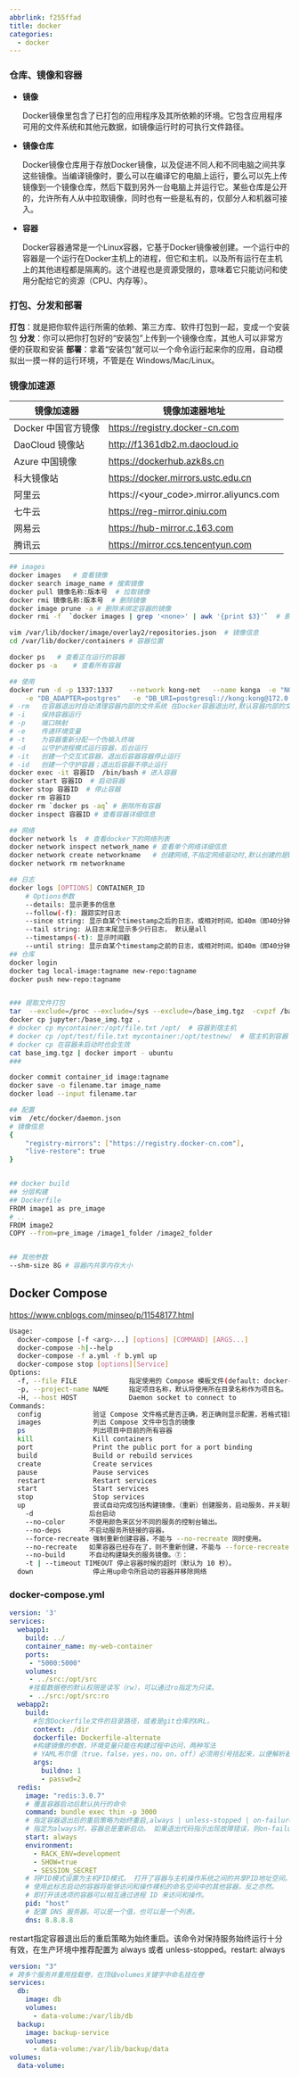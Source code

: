 ```yaml
---
abbrlink: f255ffad
title: docker
categories:
  - docker
---
```

### 仓库、镜像和容器

- **镜像**

  Docker镜像里包含了已打包的应用程序及其所依赖的环境。它包含应用程序可用的文件系统和其他元数据，如镜像运行时的可执行文件路径。

- **镜像仓库**

  Docker镜像仓库用于存放Docker镜像，以及促进不同人和不同电脑之间共享这些镜像。当编译镜像时，要么可以在编译它的电脑上运行，要么可以先上传镜像到一个镜像仓库，然后下载到另外一台电脑上并运行它。某些仓库是公开的，允许所有人从中拉取镜像，同时也有一些是私有的，仅部分人和机器可接入。

- **容器**

  Docker容器通常是一个Linux容器，它基于Docker镜像被创建。一个运行中的容器是一个运行在Docker主机上的进程，但它和主机，以及所有运行在主机上的其他进程都是隔离的。这个进程也是资源受限的，意味着它只能访问和使用分配给它的资源（CPU、内存等）。

### 打包、分发和部署

**打包**：就是把你软件运行所需的依赖、第三方库、软件打包到一起，变成一个安装包
**分发**：你可以把你打包好的“安装包”上传到一个镜像仓库，其他人可以非常方便的获取和安装
**部署**：拿着“安装包”就可以一个命令运行起来你的应用，自动模拟出一摸一样的运行环境，不管是在 Windows/Mac/Linux。

### 镜像加速源

| 镜像加速器          | 镜像加速器地址                          |
| ------------------- | --------------------------------------- |
| Docker 中国官方镜像 | https://registry.docker-cn.com          |
| DaoCloud 镜像站     | http://f1361db2.m.daocloud.io           |
| Azure 中国镜像      | https://dockerhub.azk8s.cn              |
| 科大镜像站          | https://docker.mirrors.ustc.edu.cn      |
| 阿里云              | https://<your_code>.mirror.aliyuncs.com |
| 七牛云              | https://reg-mirror.qiniu.com            |
| 网易云              | https://hub-mirror.c.163.com            |
| 腾讯云              | https://mirror.ccs.tencentyun.com       |

```bash
## images
docker images	# 查看镜像
docker search image_name # 搜索镜像
docker pull 镜像名称:版本号  # 拉取镜像
docker rmi 镜像名称:版本号  # 删除镜像
docker image prune -a # 删除未绑定容器的镜像
docker rmi -f  `docker images | grep '<none>' | awk '{print $3}'`  # 删除tag为none的镜像

vim /var/lib/docker/image/overlay2/repositories.json  # 镜像信息
cd /var/lib/docker/containers # 容器位置

docker ps	# 查看正在运行的容器
docker ps -a	# 查看所有容器

## 使用
docker run -d -p 1337:1337    --network kong-net   --name konga  -e "NODE_ENV=production"  \
	-e "DB_ADAPTER=postgres"   -e "DB_URI=postgresql://kong:kong@172.0.0.1:5432/konga"         pantsel/konga # 创建容器
# -rm	在容器退出时自动清理容器内部的文件系统	在Docker容器退出时,默认容器内部的文件系统仍然被保留,以方便调试并保留用户数据.
# -i	保持容器运行
# -p	端口映射
# -e	传递环境变量
# -t	为容器重新分配一个伪输入终端
# -d	以守护进程模式运行容器，后台运行
# -it	创建一个交互式容器，退出后容器容器停止运行
# -id	创建一个守护容器；退出后容器不停止运行
docker exec -it 容器ID  /bin/bash	# 进入容器
docker start 容器ID  # 启动容器
docker stop 容器ID  # 停止容器
docker rm 容器ID
docker rm `docker ps -aq` # 删除所有容器
docker inspect 容器ID # 查看容器详细信息

## 网络
docker network ls  # 查看docker下的网络列表
docker network inspect network_name # 查看单个网络详细信息
docker network create networkname	# 创建网络,不指定网络驱动时,默认创建的是bridge网络.
docker network rm networkname

## 日志
docker logs [OPTIONS] CONTAINER_ID
    # Options参数
    --details: 显示更多的信息
    --follow(-f): 跟踪实时日志
    --since string: 显示自某个timestamp之后的日志，或相对时间，如40m（即40分钟）
    --tail string: 从日志末尾显示多少行日志， 默认是all
    --timestamps(-t): 显示时间戳
    --until string: 显示自某个timestamp之前的日志，或相对时间，如40m（即40分钟
## 仓库
docker login
docker tag local-image:tagname new-repo:tagname
docker push new-repo:tagname


### 提取文件打包
tar  --exclude=/proc --exclude=/sys --exclude=/base_img.tgz  -cvpzf /base_img.tgz  /
docker cp jupyter:/base_img.tgz .
# docker cp mycontainer:/opt/file.txt /opt/  # 容器到宿主机
# docker cp /opt/test/file.txt mycontainer:/opt/testnew/  # 宿主机到容器
# docker cp 在容器未启动时也会生效
cat base_img.tgz | docker import - ubuntu
### 

docker commit container_id image:tagname
docker save -o filename.tar image_name
docker load --input filename.tar

## 配置
vim  /etc/docker/daemon.json
# 镜像信息
{
    "registry-mirrors": ["https://registry.docker-cn.com"],
    "live-restore": true
}


## docker build
## 分层构建
## Dockerfile
FROM image1 as pre_image
# ..
FROM image2
COPY --from=pre_image /image1_folder /image2_folder


## 其他参数
--shm-size 8G # 容器内共享内存大小
```

## Docker Compose

https://www.cnblogs.com/minseo/p/11548177.html

```bash
Usage:
  docker-compose [-f <arg>...] [options] [COMMAND] [ARGS...]
  docker-compose -h|--help
  docker-compose -f a.yml -f b.yml up
  docker-compose stop [options][Service]
Options:
  -f, --file FILE             指定使用的 Compose 模板文件(default: docker-compose.yml)可以多次指定
  -p, --project-name NAME     指定项目名称，默认将使用所在目录名称作为项目名。
  -H, --host HOST             Daemon socket to connect to
Commands:
  config             验证 Compose 文件格式是否正确，若正确则显示配置，若格式错误显示错误原因。
  images             列出 Compose 文件中包含的镜像
  ps                 列出项目中目前的所有容器
  kill               Kill containers
  port               Print the public port for a port binding
  build              Build or rebuild services
  create             Create services
  pause              Pause services
  restart            Restart services
  start              Start services
  stop               Stop services
  up                 尝试自动完成包括构建镜像，（重新）创建服务，启动服务，并关联服务相关容器的一系列操作。
	-d				后台启动
	--no-color 		不使用颜色来区分不同的服务的控制台输出。
	--no-deps 		不启动服务所链接的容器。
	--force-recreate 强制重新创建容器，不能与 --no-recreate 同时使用。
	--no-recreate 	如果容器已经存在了，则不重新创建，不能与 --force-recreate 同时使用。
	--no-build 		不自动构建缺失的服务镜像。⑦：
	-t | --timeout TIMEOUT 停止容器时候的超时（默认为 10 秒）。
  down               停止用up命令所启动的容器并移除网络
```

### docker-compose.yml

```yml
version: '3'
services:
  webapp1:
    build: ../
    container_name: my-web-container
    ports:
     - "5000:5000"
    volumes:
     - ../src:/opt/src
     #挂载数据卷的默认权限是读写（rw），可以通过ro指定为只读。 
     - ../src:/opt/src:ro
  webapp2:
  	build:
      #包含Dockerfile文件的目录路径，或者是git仓库的URL。
      context: ./dir 
      dockerfile: Dockerfile-alternate
      #构建镜像的参数，环境变量只能在构建过程中访问，两种写法
      # YAML布尔值（true，false，yes，no，on，off）必须用引号括起来，以便解析器将它们解释为字符串。
      args:
        buildno: 1
        - passwd=2
  redis:
    image: "redis:3.0.7"
    # 覆盖容器启动后默认执行的命令
    command: bundle exec thin -p 3000
    # 指定容器退出后的重启策略为始终重启,always | unless-stopped | on-failure | "no"
    # 指定为always时，容器总是重新启动。 如果退出代码指示出现故障错误，则on-failure将重新启动容器。
    start: always
    environment:
      - RACK_ENV=development
      - SHOW=true
      - SESSION_SECRET
	# 将PID模式设置为主机PID模式。 打开了容器与主机操作系统之间的共享PID地址空间。 
	# 使用此标志启动的容器将能够访问和操作裸机的命名空间中的其他容器，反之亦然。
	# 即打开该选项的容器可以相互通过进程 ID 来访问和操作。
    pid: "host"
    # 配置 DNS 服务器。可以是一个值，也可以是一个列表。
    dns: 8.8.8.8
```



restart指定容器退出后的重启策略为始终重启。该命令对保持服务始终运行十分有效，在生产环境中推荐配置为 always 或者 unless-stopped。restart: always

```yaml
version: "3"
# 跨多个服务并重用挂载卷，在顶级volumes关键字中命名挂在卷
services:
  db:
    image: db
    volumes:
      - data-volume:/var/lib/db
  backup:
    image: backup-service
    volumes:
      - data-volume:/var/lib/backup/data
volumes:
  data-volume:
```





